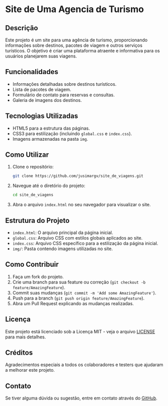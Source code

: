 # Site de Uma Agencia de Turismo

## Descrição
Este projeto é um site para uma agência de turismo, proporcionando informações sobre destinos, pacotes de viagem e outros serviços turísticos. O objetivo é criar uma plataforma atraente e informativa para os usuários planejarem suas viagens.

## Funcionalidades
- Informações detalhadas sobre destinos turísticos.
- Lista de pacotes de viagem.
- Formulário de contato para reservas e consultas.
- Galeria de imagens dos destinos.

## Tecnologias Utilizadas
- HTML5 para a estrutura das páginas.
- CSS3 para estilização (incluindo `global.css` e `index.css`).
- Imagens armazenadas na pasta `img`.

## Como Utilizar
1. Clone o repositório:
    ```bash
    git clone https://github.com/jusimargv/site_de_viagens.git
    ```
2. Navegue até o diretório do projeto:
    ```bash
    cd site_de_viagens
    ```
3. Abra o arquivo `index.html` no seu navegador para visualizar o site.

## Estrutura do Projeto
- `index.html`: O arquivo principal da página inicial.
- `global.css`: Arquivo CSS com estilos globais aplicados ao site.
- `index.css`: Arquivo CSS específico para a estilização da página inicial.
- `img/`: Pasta contendo imagens utilizadas no site.

## Como Contribuir
1. Faça um fork do projeto.
2. Crie uma branch para sua feature ou correção (`git checkout -b feature/AmazingFeature`).
3. Commit suas mudanças (`git commit -m 'Add some AmazingFeature'`).
4. Push para a branch (`git push origin feature/AmazingFeature`).
5. Abra um Pull Request explicando as mudanças realizadas.

## Licença
Este projeto está licenciado sob a Licença MIT - veja o arquivo [LICENSE](LICENSE) para mais detalhes.

## Créditos
Agradecimentos especiais a todos os colaboradores e testers que ajudaram a melhorar este projeto.

## Contato
Se tiver alguma dúvida ou sugestão, entre em contato através do [GitHub](https://github.com/jusimargv).


